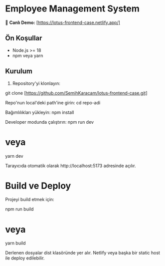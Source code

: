 # Employee Management System

🔗 **Canlı Demo:** [https://lotus-frontend-case.netlify.app/]


## Ön Koşullar
- Node.js >= 18
- npm veya yarn

## Kurulum

1. Repository'yi klonlayın:

git clone [https://github.com/SemihKaracam/lotus-frontend-case.git]

Repo'nun local'deki path'ine girin:
cd repo-adi

Bağımlılıkları yükleyin:
npm install

Developer modunda çalıştırın:
npm run dev
# veya 
yarn dev

Tarayıcıda otomatik olarak http://localhost:5173 adresinde açılır.

# Build ve Deploy
Projeyi build etmek için:

npm run build
# veya
yarn build

Derlenen dosyalar dist klasöründe yer alır.
Netlify veya başka bir static host ile deploy edilebilir.

